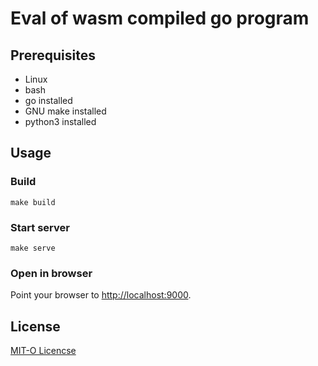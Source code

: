 # Eval of wasm compiled go program

## Prerequisites

* Linux
* bash
* go installed
* GNU make installed
* python3 installed

## Usage

### Build

```
make build
```

### Start server

```
make serve
```

### Open in browser

Point your browser to [http://localhost:9000](http://localhost:9000).

## License

[MIT-O Licencse](./license.txt)
